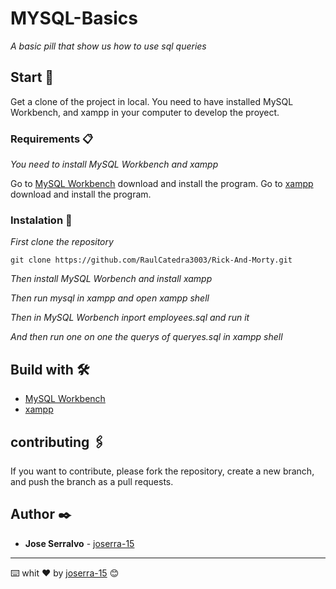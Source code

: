 # MYSQL-Basics
_A basic pill that show us how to use sql queries_

## Start 🚀

Get a clone of the project in local.
You need to have installed MySQL Workbench, and xampp in your computer to develop the proyect.

### Requirements 📋

_You need to install MySQL Workbench and xampp_

Go to [MySQL Workbench](https://dev.mysql.com/downloads/workbench/) download and install the program.
Go to [xampp](https://www.apachefriends.org/es/index.html) download and install the program.

### Instalation 🔧


_First clone the repository_

```
git clone https://github.com/RaulCatedra3003/Rick-And-Morty.git
```
_Then install MySQL Worbench and install xampp_

_Then run mysql in xampp and open xampp shell_

_Then in MySQL Worbench inport employees.sql and run it_

_And then run one on one the querys of queryes.sql in xampp shell_

## Build with 🛠️

* [MySQL Workbench](https://dev.mysql.com/downloads/workbench/)
* [xampp](https://www.apachefriends.org/es/index.html) 

## contributing 🖇️

If you want to contribute, please fork the repository, create a new branch, and push the branch as a pull requests.

## Author ✒️

* **Jose Serralvo** - [joserra-15](https://github.com/joserra-15)

---
⌨️ whit ❤️ by [joserra-15](https://github.com/joserra-15) 😊
